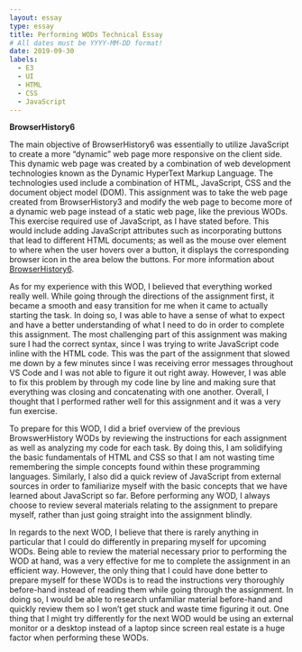 ```yaml
---
layout: essay
type: essay
title: Performing WODs Technical Essay
# All dates must be YYYY-MM-DD format!
date: 2019-09-30
labels:
  - E3
  - UI
  - HTML
  - CSS
  - JavaScript
---
```


**BrowserHistory6**

The main objective of BrowserHistory6 was essentially to utilize JavaScript to create a more “dynamic” web page more responsive on the client side. This dynamic web page was created by a combination of web development technologies known as the Dynamic HyperText Markup Language. The technologies used include a combination of HTML, JavaScript, CSS and the document object model (DOM). This assignment was to take the web page created from BrowserHistory3 and modify the web page to become more of a dynamic web page instead of a static web page, like the previous WODs. This exercise required use of JavaScript, as I have stated before. This would include adding JavaScript attributes such as incorporating buttons that lead to different HTML documents; as well as the mouse over element to where when the user hovers over a button, it displays the corresponding browser icon in the area below the buttons. For more information about [BrowserHistory6](https://dport96.github.io/ITM352/morea/040.dynamic-web-pages/experience-browserhistory6.html).

As for my experience with this WOD, I believed that everything worked really well. While going through the directions of the assignment first, it became a smooth and easy transition for me when it came to actually starting the task. In doing so, I was able to have a sense of what to expect and have a better understanding of what I need to do in order to complete this assignment. The most challenging part of this assignment was making sure I had the correct syntax, since I was trying to write JavaScript code inline with the HTML code. This was the part of the assignment that slowed me down by a few minutes since I was receiving error messages throughout VS Code and I was not able to figure it out right away. However, I was able to fix this problem by through my code line by line and making sure that everything was closing and concatenating with one another. Overall, I thought that I performed rather well for this assignment and it was a very fun exercise. 

To prepare for this WOD, I did a brief overview of the previous BrowswerHistory WODs by reviewing the instructions for each assignment as well as analyzing my code for each task. By doing this, I am solidifying the basic fundamentals of HTML and CSS so that I am not wasting time remembering the simple concepts found within these programming languages. Similarly, I also did a quick review of JavaScript from external sources in order to familiarize myself with the basic concepts that we have learned about JavaScript so far. Before performing any WOD, I always choose to review several materials relating to the assignment to prepare myself, rather than just going straight into the assignment blindly.

In regards to the next WOD, I believe that there is rarely anything in particular that I could do differently in preparing myself for upcoming WODs. Being able to review the material necessary prior to performing the WOD at hand, was a very effective for me to complete the assignment in an efficient way. However, the only thing that I could have done better to prepare myself for these WODs is to read the instructions very thoroughly before-hand instead of reading them while going through the assignment. In doing so, I would be able to research unfamiliar material before-hand and quickly review them so I won’t get stuck and waste time figuring it out. One thing that I might try differently for the next WOD would be using an external monitor or a desktop instead of a laptop since screen real estate is a huge factor when performing these WODs.

